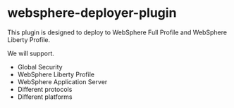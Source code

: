 websphere-deployer-plugin
=========================

This plugin is designed to deploy to WebSphere Full Profile and WebSphere Liberty Profile.

We will support.

<ul>
  <li>Global Security</li>
  <li>WebSphere Liberty Profile</li>
  <li>WebSphere Application Server</li>
  <li>Different protocols</li>
  <li>Different platforms</li>
</ul>

